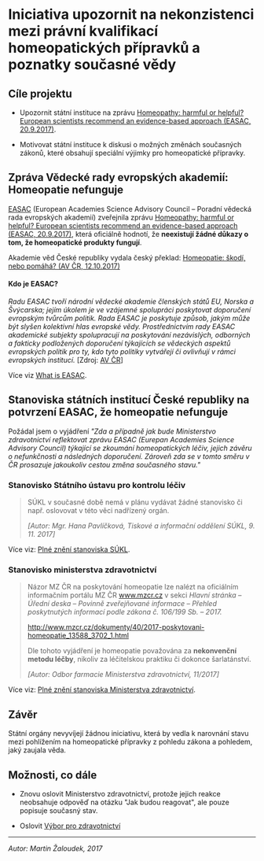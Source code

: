Iniciativa upozornit na nekonzistenci mezi právní kvalifikací homeopatických přípravků a poznatky současné vědy
=============================================================================================================== 

Cíle projektu
-------------

- Upozornit státní instituce na zprávu
  [Homeopathy: harmful or helpful? European scientists recommend an evidence-based approach (EASAC, 20.9.2017)](http://www.easac.eu/home/press-releases/detail-view/article/homeopathy.html).

- Motivovat státní instituce k diskusi o možných změnách současných zákonů, 
  které obsahují speciální výjimky pro homeopatické přípravky. 


Zpráva Vědecké rady evropských akademií: Homeopatie nefunguje
-------------------------------------------------------------

[EASAC](http://www.easac.eu/) (European Academies Science Advisory Council – Poradní vědecká rada evropských akademií) zveřejnila zprávu
[Homeopathy: harmful or helpful? European scientists recommend an evidence-based approach (EASAC, 20.9.2017)](http://www.easac.eu/home/press-releases/detail-view/article/homeopathy.html),
která oficiálně hodnotí, že **neexistují žádné důkazy o tom, že homeopatické produkty fungují**. 

Akademie věd České republiky vydala český překlad: [Homeopatie: škodí, nebo pomáhá? (AV ČR, 12.10.2017)](http://www.avcr.cz/cs/pro-media/aktuality/Homeopatie-skodi-nebo-pomaha/)


#### Kdo je EASAC?  

_Radu EASAC tvoří národní vědecké akademie členských států EU, Norska a Švýcarska; jejím úkolem je ve vzájemné 
spolupráci poskytovat doporučení evropským tvůrcům politik. Rada EASAC je poskytuje způsob, jakým může být slyšen 
kolektivní hlas evropské vědy. Prostřednictvím rady EASAC akademické subjekty spolupracují na poskytování nezávislých, 
odborných a fakticky podložených doporučení týkajících se vědeckých aspektů evropských politik pro ty, kdo tyto politiky 
vytvářejí či ovlivňují v rámci evropských institucí._ [Zdroj: [AV ČR](http://www.avcr.cz/cs/pro-media/aktuality/Homeopatie-skodi-nebo-pomaha/)]

Více viz [What is EASAC](http://www.easac.eu/about-easac/what-is-easac.html).


Stanoviska státních institucí České republiky na potvrzení EASAC, že homeopatie nefunguje
-----------------------------------------------------------------------------------------

Požádal jsem o vyjádření _"Zda a případně jak bude Ministerstvo zdravotnictví reflektovat zprávu EASAC
(Eurepan Academies Science Advisory Council) týkající se zkoumání homeopatických léčiv, jejich závěru o nefunkčnosti
a následných doporučení. Zároveň zda se v tomto směru v ČR prosazuje jakoukoliv cestou změna současného stavu."_


### Stanovisko Státního ústavu pro kontrolu léčiv

> SÚKL v současné době nemá v plánu vydávat žádné stanovisko či např. oslovovat v této věci nadřízený orgán.
>
> _[Autor: Mgr. Hana Pavlíčková, Tiskové a informační oddělení SÚKL, 9. 11. 2017]_

Více viz: [Plné znění stanoviska SÚKL](2017-11-stanovisko-sukl-na-zpravu-easac.md).


### Stanovisko ministerstva zdravotnictví


> Názor MZ ČR na poskytování homeopatie lze nalézt na oficiálním informačním portálu MZ ČR www.mzcr.cz v sekci 
> _Hlavní stránka – Úřední deska – Povinně zveřejňované informace – Přehled poskytnutých informací podle zákona č. 106/199 Sb. – 2017._
>
> http://www.mzcr.cz/dokumenty/40/2017-poskytovani-homeopatie_13588_3702_1.html
>
> Dle tohoto vyjádření je homeopatie považována za **nekonvenční metodu léčby**, nikoliv za léčitelskou praktiku či dokonce 
> šarlatánství. 
>
> _[Autor: Odbor farmacie Ministerstva zdravotnictví, 11/2017]_


Více viz: [Plné znění stanoviska Ministerstva zdravotnictví](2017-11-stanovisko-mzcr-na-zpravu-easac.md).


Závěr
-----

Státní orgány nevyvíjejí žádnou iniciativu, která by vedla k narovnání stavu mezi pohlížením na homeopatické přípravky z pohledu zákona
a pohledem, jaký zaujala věda.

 
Možnosti, co dále
-----------------

- Znovu oslovit Ministerstvo zdravotnictví, protože jejich reakce neobsahuje odpověď na otázku "Jak budou reagovat", ale
  pouze popisuje současný stav.
   
- Oslovit [Výbor pro zdravotnictví](https://www.psp.cz/sqw/hp.sqw?k=3200)


---

_Autor: Martin Žaloudek, 2017_